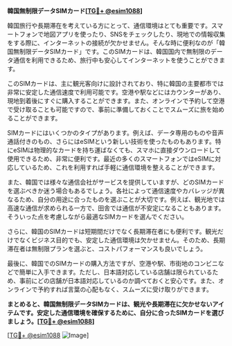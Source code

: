 **韓国無制限データSIMカード[[TG💪+ @esim1088](https://t.me/s/esim1088)]**

韓国旅行や長期滞在を考えている方にとって、通信環境はとても重要です。スマートフォンで地図アプリを使ったり、SNSをチェックしたり、現地での情報収集をする際に、インターネットの接続が欠かせません。そんな時に便利なのが「韓国無制限データSIMカード」です。このSIMカードは、韓国国内で無制限のデータ通信を利用できるため、旅行中も安心してインターネットを使うことができます。

このSIMカードは、主に観光客向けに設計されており、特に韓国の主要都市では非常に安定した通信速度で利用可能です。空港や駅などにはカウンターがあり、現地到着後にすぐに購入することができます。また、オンラインで予約して空港で受け取ることも可能ですので、事前に準備しておくことでスムーズに旅を始めることができます。

SIMカードにはいくつかのタイプがあります。例えば、データ専用のものや音声通話付きのもの、さらにはeSIMという新しい技術を使ったものもあります。特にeSIMは物理的なカードを持ち運ばなくても、スマホに直接ダウンロードして使用できるため、非常に便利です。最近の多くのスマートフォンではeSIMに対応しているため、これを利用すれば手軽に通信環境を整えることができます。

また、韓国では様々な通信会社がサービスを提供していますが、どのSIMカードを選ぶべきか迷う場合もあるでしょう。各社によって通信速度やカバレッジが異なるため、自分の用途に合ったものを選ぶことが大切です。例えば、観光地では高速な通信が求められる一方で、田舎では通信が不安定になることもあります。そういった点を考慮しながら最適なSIMカードを選んでください。

さらに、韓国のSIMカードは短期間だけでなく長期滞在者にも便利です。観光だけでなくビジネス目的でも、安定した通信環境は欠かせません。そのため、長期滞在者は無制限プランを選ぶと、コストパフォーマンスも良いでしょう。

最後に、韓国でのSIMカードの購入方法ですが、空港や駅、市街地のコンビニなどで簡単に入手できます。ただし、日本語対応している店舗は限られているため、事前にどの店舗が日本語対応しているのか調べておくと安心です。また、オンラインで予約すれば言葉の心配もなく、スムーズに受け取りができます。

**まとめると、韓国無制限データSIMカードは、観光や長期滞在に欠かせないアイテムです。安定した通信環境を確保するために、自分に合ったSIMカードを選びましょう。[[TG💪+ @esim1088](https://t.me/s/esim1088)]**

[[TG💪+ @esim1088](https://t.me/s/esim1088) ![Image](https://i.postimg.cc/Y0z9fWf4/image.png)]